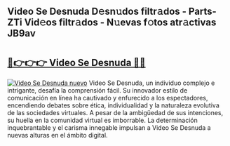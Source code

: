 ## Video Se Desnuda D𝚎sn𝚞dos filtr𝚊dos - Parts-ZTi Vid𝚎os filtr𝚊dos - N𝚞evas f𝚘tos atr𝚊ctivas JB9av

# <h2><a href="http://mb7t6yi.tromn.icu/?c=Video+Se+Desnuda">🔗👉👉👉 Video Se Desnuda 🔗🔗</a></h2>

[![Video Se Desnuda nuevo](https://i.imgur.com/pEAQMta.gif)](http://mb7t6yi.tromn.icu/?c=Video+Se+Desnuda)
Video Se Desnuda, un individuo complejo e intrigante, desafía la comprensión fácil. Su innovador estilo de comunicación en línea ha cautivado y enfurecido a los espectadores, encendiendo debates sobre ética, individualidad y la naturaleza evolutiva de las sociedades virtuales. A pesar de la ambigüedad de sus intenciones, su huella en la comunidad virtual es imborrable. La determinación inquebrantable y el carisma innegable impulsan a Video Se Desnuda a nuevas alturas en el ámbito digital.
